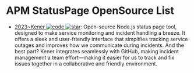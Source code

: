 # APM StatusPage OpenSource List

- [2023~Kener ![code](https://ng-tech.icu/assets/code.svg) ![star](https://img.shields.io/github/stars/rajnandan1/kener)](https://github.com/rajnandan1/kener): Open-source Node.js status page tool, designed to make service monitoring and incident handling a breeze. It offers a sleek and user-friendly interface that simplifies tracking service outages and improves how we communicate during incidents. And the best part? Kener integrates seamlessly with GitHub, making incident management a team effort—making it easier for us to track and fix issues together in a collaborative and friendly environment.
